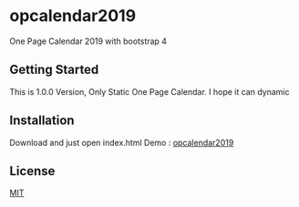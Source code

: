 # opcalendar2019
One Page Calendar 2019 with bootstrap 4
## Getting Started
This is 1.0.0 Version, Only Static One Page Calendar. I hope it can dynamic
## Installation
Download and just open index.html
Demo : [opcalendar2019](https://iqbalmind.net/opcalendar2k19)

## License
[MIT](https://choosealicense.com/licenses/mit/)
